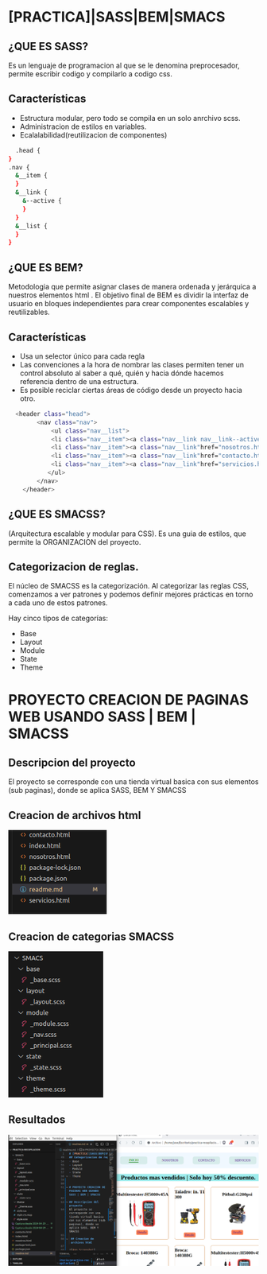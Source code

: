 # [PRACTICA]|SASS|BEM|SMACS

## ¿QUE  ES SASS?
Es un lenguaje de programacion al que se le denomina preprocesador, permite escribir codigo y compilarlo a codigo css.
## Características

 - Estructura modular, pero todo se compila en un solo anrchivo scss.
 - Administracion de estilos en variables.
 - Ecalalabilidad(reutilizacion de componentes)
```bash
  .head {
}
.nav {
  &__item {
  }
  &__link {
    &--active {
    }
  }
  &__list {
  }
}
```

## ¿QUE ES BEM?
Metodologia que permite asignar clases de manera ordenada y jerárquica a nuestros elementos html .
El objetivo final de BEM es dividir la interfaz de usuario en bloques independientes para crear componentes escalables y reutilizables. 

## Características
 - Usa un selector único para cada regla
 - Las convenciones a la hora de nombrar las clases permiten tener un control absoluto al saber a qué, quién y hacia dónde hacemos referencia dentro de una estructura.
 - Es posible reciclar ciertas áreas de código desde un proyecto hacia otro.
 
```bash
  <header class="head">
        <nav class="nav">
            <ul class="nav__list">
            <li class="nav__item"><a class="nav__link nav__link--active" href="index.html">INICIO</a></li>
            <li class="nav__item"><a class="nav__link"href="nosotros.html">NOSOTROS</a></li>
            <li class="nav__item"><a class="nav__link"href="contacto.html">CONTACTO</a></li>
            <li class="nav__item"><a class="nav__link"href="servicios.html">SERVICIOS</a></li>
           </ul>
        </nav>
    </header>
```

## ¿QUE ES SMACSS?
(Arquitectura escalable y modular para CSS). Es una guia de estilos, que permite la ORGANIZACION del proyecto.
## Categorizacion de reglas.
El núcleo de SMACSS es la categorización. Al categorizar las reglas CSS, comenzamos a ver patrones y podemos definir mejores prácticas en torno a cada uno de estos patrones.

Hay cinco tipos de categorías:

- Base
- Layout
- Module
- State
- Theme


# PROYECTO CREACION DE PAGINAS WEB USANDO SASS | BEM | SMACSS

## Descripcion del proyecto
El proyecto se corresponde con una tienda virtual basica con sus elementos (sub paginas), donde se aplica SASS, BEM Y SMACSS

 ## Creacion de archivos html

![App Screnshot](<Captura desde 2024-04-29 13-42-48.png>)

 ## Creacion de categorias SMACSS

![App Screenshot](<Captura desde 2024-04-29 13-54-49.png>)

 ## Resultados

 ![alt text](<Captura desde 2024-04-29 14-00-39.png>)
